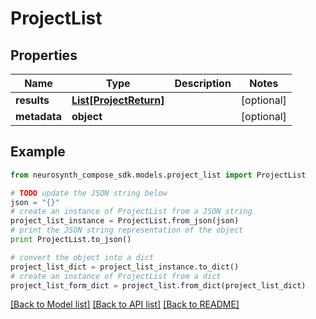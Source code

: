 # ProjectList


## Properties
Name | Type | Description | Notes
------------ | ------------- | ------------- | -------------
**results** | [**List[ProjectReturn]**](ProjectReturn.md) |  | [optional] 
**metadata** | **object** |  | [optional] 

## Example

```python
from neurosynth_compose_sdk.models.project_list import ProjectList

# TODO update the JSON string below
json = "{}"
# create an instance of ProjectList from a JSON string
project_list_instance = ProjectList.from_json(json)
# print the JSON string representation of the object
print ProjectList.to_json()

# convert the object into a dict
project_list_dict = project_list_instance.to_dict()
# create an instance of ProjectList from a dict
project_list_form_dict = project_list.from_dict(project_list_dict)
```
[[Back to Model list]](../README.md#documentation-for-models) [[Back to API list]](../README.md#documentation-for-api-endpoints) [[Back to README]](../README.md)


